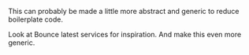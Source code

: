 This can probably be made a little more abstract and generic to reduce boilerplate code.

Look at Bounce latest services for inspiration. And make this even more generic.